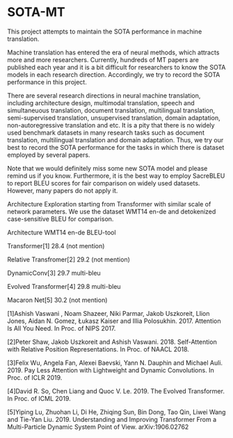 # SOTA-MT
This project attempts to maintain the SOTA performance in machine translation.

Machine translation has entered the era of neural methods, which attracts more and more researchers. Currently, hundreds of MT papers are published each year and it is a bit difficult for researchers to know the SOTA models in each research direction. Accordingly, we try to record the SOTA performance in this project.

There are several research directions in neural machine translation, including architecture design, multimodal translation, speech and simultaneuous translation, document translation, multilingual translation, semi-supervised translation, unsupervised translation, domain adaptation, non-autoregressive translation and etc. It is a pity that there is no widely used benchmark datasets in many research tasks such as document translation, multilingual translation and domain adaptation. Thus, we try our best to record the SOTA performance for the tasks in which there is dataset employed by several papers.

Note that we would definitely miss some new SOTA model and please remind us if you know. Furthermore, it is the best way to employ SacreBLEU to report BLEU scores for fair comparison on widely used datasets. However, many papers do not apply it.

Architecture Exploration starting from Transformer with similar scale of network parameters. We use the dataset WMT14 en-de and detokenized case-sensitive BLEU for comparison.

Architecture  WMT14 en-de  BLEU-tool

Transformer[1] 28.4 (not mention)

Relative Transfromer[2] 29.2 (not mention)

DynamicConv[3] 29.7 multi-bleu

Evolved Transformer[4]  29.8  multi-bleu

Macaron Net[5] 30.2 (not mention)


[1]Ashish Vaswani , Noam Shazeer, Niki Parmar, Jakob Uszkoreit, Llion Jones, Aidan N. Gomez, Łukasz Kaiser and Illia Polosukhin. 2017. Attention Is All You Need. In Proc. of NIPS 2017.

[2]Peter Shaw, Jakob Uszkoreit and Ashish Vaswani. 2018. Self-Attention with Relative Position Representations. In Proc. of NAACL 2018.

[3]Felix Wu, Angela Fan, Alexei Baevski, Yann N. Dauphin and Michael Auli. 2019. Pay Less Attention with Lightweight and Dynamic Convolutions. In Proc. of ICLR 2019.

[4]David R. So, Chen Liang and Quoc V. Le. 2019. The Evolved Transformer. In Proc. of ICML 2019.

[5]Yiping Lu, Zhuohan Li, Di He, Zhiqing Sun, Bin Dong, Tao Qin, Liwei Wang and Tie-Yan Liu. 2019. Understanding and Improving Transformer From a Multi-Particle Dynamic System Point of View. arXiv:1906.02762
